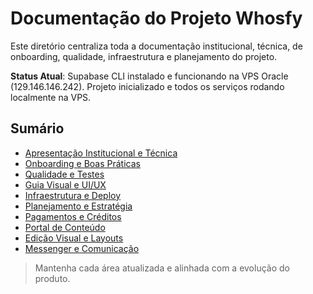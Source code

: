 <!-- Atualização: documentação revisada em 2024-07-15 para manter o repositório em conformidade com os processos de versionamento. -->
# Documentação do Projeto Whosfy

Este diretório centraliza toda a documentação institucional, técnica, de onboarding, qualidade, infraestrutura e planejamento do projeto.

**Status Atual**: Supabase CLI instalado e funcionando na VPS Oracle (129.146.146.242). Projeto inicializado e todos os serviços rodando localmente na VPS.

## Sumário

- [Apresentação Institucional e Técnica](./apresentacao/)
- [Onboarding e Boas Práticas](./onboarding/)
- [Qualidade e Testes](./qualidade/)
- [Guia Visual e UI/UX](./guia-visual/)
- [Infraestrutura e Deploy](./infraestrutura/)
- [Planejamento e Estratégia](./planejamento/)
- [Pagamentos e Créditos](./pagamentos-e-creditos/)
- [Portal de Conteúdo](./portal-conteudo/)
- [Edição Visual e Layouts](./edicao-visual/)
- [Messenger e Comunicação](./messenger/)

> Mantenha cada área atualizada e alinhada com a evolução do produto.